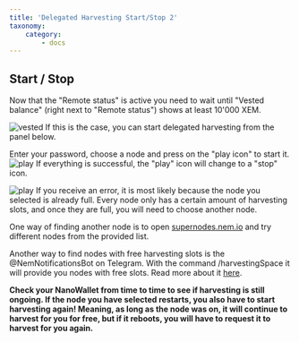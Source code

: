 ```yaml
---
title: 'Delegated Harvesting Start/Stop 2'
taxonomy:
    category:
        - docs
---
```


## Start / Stop
Now that the "Remote status" is active you need to wait until "Vested balance" (right next to "Remote status") shows at least 10'000 XEM.

![vested](http://imgur.com/yIPI2t2.png)
If this is the case, you can start delegated harvesting from the panel below.

Enter your password, choose a node and press on the "play icon" to start it. 
![play](http://imgur.com/HABqSr3.png)
If everything is successful, the "play" icon will change to a "stop" icon.

![play](http://imgur.com/BKvKeoS.png)
If you receive an error, it is most likely because the node you selected is already full. Every node only has a certain amount of harvesting slots, and once they are full, you will need to choose another node.

One way of finding another node is to open [supernodes.nem.io](http://supernodes.nem.io) and try different nodes from the provided list. 

Another way to find nodes with free harvesting slots is the @NemNotificationsBot on Telegram. With the command /harvestingSpace it will provide you nodes with free slots. Read more about it [here](https://blog.nem.io/nem-chain-supernode-notifications-telegram-bot/).

**Check your NanoWallet from time to time to see if harvesting is still ongoing. If the node you have selected restarts, you also have to start harvesting again! Meaning, as long as the node was on, it will continue to harvest for you for free, but if it reboots, you will have to request it to harvest for you again.**

